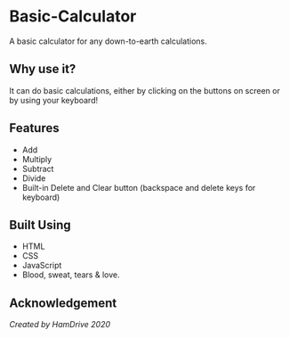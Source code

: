 # Basic-Calculator


A basic calculator for any down-to-earth calculations.

## Why use it?
It can do basic calculations, either by clicking on the buttons on screen or by using your keyboard!

## Features
- Add
- Multiply
- Subtract
- Divide
- Built-in Delete and Clear button (backspace and delete keys for keyboard)

## Built Using
- HTML
- CSS
- JavaScript
- Blood, sweat, tears & love.

## Acknowledgement

*Created by HamDrive 2020*
